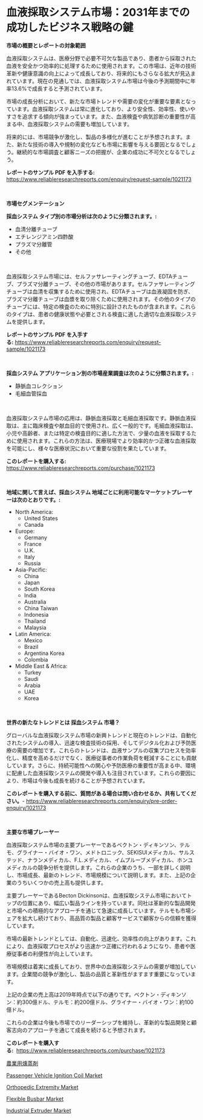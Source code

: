 <p><h1>血液採取システム市場：2031年までの成功したビジネス戦略の鍵</h1></p><p><strong>市場の概要とレポートの対象範囲</strong></p>
<p><p>血液採取システムは、医療分野で必要不可欠な製品であり、患者から採取された血液を安全かつ効率的に処理するために使用されます。この市場は、近年の技術革新や健康意識の向上によって成長しており、将来的にもさらなる拡大が見込まれています。現在の見通しでは、血液採取システム市場は今後の予測期間中に年率13.6%で成長すると予測されています。</p><p>市場の成長分析において、新たな市場トレンドや需要の変化が重要な要素となっています。血液採取システムは常に進化しており、より安全性、効率性、使いやすさを追求する傾向が強まっています。また、血液検査や病気診断の重要性が高まる中、血液採取システムの需要も増加しています。</p><p>将来的には、市場競争が激化し、製品の多様化が進むことが予想されます。また、新たな技術の導入や規制の変化なども市場に影響を与える要因となるでしょう。継続的な市場調査と顧客ニーズの把握が、企業の成功に不可欠となるでしょう。</p></p>
<p><strong>レポートのサンプル PDF を入手する:</strong> <a href="https://www.reliableresearchreports.com/enquiry/request-sample/1021173">https://www.reliableresearchreports.com/enquiry/request-sample/1021173</a></p>
<p>&nbsp;</p>
<p><strong>市場セグメンテーション</strong></p>
<p><strong>採血システム タイプ別の市場分析は次のように分類されます。:</strong></p>
<p><ul><li>血清分離チューブ</li><li>エチレンジアミン四酢酸</li><li>プラズマ分離管</li><li>その他</li></ul></p>
<p>&nbsp;</p>
<p><p>血液採取システム市場には、セルファサレーティングチューブ、EDTAチューブ、プラズマ分離チューブ、その他の市場があります。セルファサレーティングチューブは血清を収集するために使用され、EDTAチューブは血液凝固を防ぎ、プラズマ分離チューブは血漿を取り除くために使用されます。その他のタイプのチューブには、特定の検査のために特別に設計されたものが含まれます。これらのタイプは、患者の健康状態や必要とされる検査に適した適切な血液採取システムを提供します。</p></p>
<p><strong>レポートのサンプル PDF を入手する:</strong>&nbsp;<a href="https://www.reliableresearchreports.com/enquiry/request-sample/1021173">https://www.reliableresearchreports.com/enquiry/request-sample/1021173</a></p>
<p>&nbsp;</p>
<p><strong> 採血システム アプリケーション別の市場産業調査は次のように分類されます。:</strong></p>
<p><ul><li>静脈血コレクション</li><li>毛細血管採血</li></ul></p>
<p>&nbsp;</p>
<p><p>血液採取システム市場の応用は、静脈血液採取と毛細血液採取です。静脈血液採取は、主に臨床検査や献血目的で使用され、広く一般的です。毛細血液採取は、小児や高齢者、または特定の検査目的に適した方法で、少量の血液を採取するために使用されます。これらの方法は、医療現場でより効率的かつ正確な血液採取を可能にし、様々な医療状況において重要な役割を果たしています。</p></p>
<p><strong>このレポートを購入する:</strong>&nbsp; <a href="https://www.reliableresearchreports.com/purchase/1021173">https://www.reliableresearchreports.com/purchase/1021173</a></p>
<p>&nbsp;</p>
<p><strong>地域に関して言えば、採血システム 地域ごとに利用可能なマーケットプレーヤーは次のとおりです。:</strong></p>
<p><ul>
    <li>
        North America:
        <ul>
            <li>United States</li>
            <li>Canada</li>
        </ul>
    </li>
    <li>
        Europe:
        <ul>
            <li>Germany</li>
            <li>France</li>
            <li>U.K.</li>
            <li>Italy</li>
            <li>Russia</li>
        </ul>
    </li>
    <li>
        Asia-Pacific:
        <ul>
            <li>China</li>
            <li>Japan</li>
            <li>South Korea</li>
            <li>India</li>
            <li>Australia</li>
            <li>China Taiwan</li>
            <li>Indonesia</li>
            <li>Thailand</li>
            <li>Malaysia</li>
        </ul>
    </li>
    <li>
        Latin America:
        <ul>
            <li>Mexico</li>
            <li>Brazil</li>
            <li>Argentina Korea</li>
            <li>Colombia</li>
        </ul>
    </li>
    <li>
        Middle East & Africa:
        <ul>
            <li>Turkey</li>
            <li>Saudi</li>
            <li>Arabia</li>
            <li>UAE</li>
            <li>Korea</li>
        </ul>
    </li>
    </ul></p>
<p>&nbsp;</p>
<p><strong>世界の新たなトレンドとは 採血システム 市場？</strong></p>
<p><p>グローバルな血液採取システム市場の新興トレンドと現在のトレンドは、自動化されたシステムの導入、迅速な検査技術の採用、そしてデジタル化および予防医療の需要の増加です。これらのトレンドは、血液サンプルの収集プロセスを効率化し、精度を高めるだけでなく、医療従事者の作業負荷を軽減することにも貢献しています。さらに、持続可能性への関心や予防医療の重要性が高まる中、環境に配慮した血液採取システムの開発や導入も注目されています。これらの要因により、市場は今後も成長を続けることが予想されています。</p></p>
<p><strong>このレポートを購入する前に、質問がある場合は問い合わせるか、共有してください。</strong>- <a href="https://www.reliableresearchreports.com/enquiry/pre-order-enquiry/1021173">https://www.reliableresearchreports.com/enquiry/pre-order-enquiry/1021173</a></p>
<p>&nbsp;</p>
<p><strong>主要な市場プレーヤー</strong></p>
<p><p>血液採取システム市場の主要プレーヤーであるベクトン・ディキンソン、テルモ、グライナー・バイオ・ワン、メドトロニック、SEKISUIメディカル、サルステッド、ナランメディカル、F.L.メディカル、イムプルーブメディカル、ホンユメディカルの競争分析を提供します。これらの企業のうち、一部を詳しく説明し、市場成長、最新のトレンド、市場規模について説明します。また、上記の企業のうちいくつかの売上高も提供します。</p><p>主要プレーヤーであるBecton Dickinsonは、血液採取システム市場においてトップの位置にあり、幅広い製品ラインを持っています。同社は革新的な製品開発と市場への積極的なアプローチを通じて急速に成長しています。テルモも市場シェアを拡大し続けており、高品質の製品と顧客サービスで顧客からの信頼を獲得しています。</p><p>市場の最新トレンドとしては、自動化、迅速化、効率性の向上があります。これにより、血液採取プロセスがより迅速かつ正確に行われるようになり、患者や医療従事者の利便性が向上しています。</p><p>市場規模は着実に成長しており、世界中の血液採取システムの需要が増加しています。企業間の競争が激化し、製品の品質と革新性がますます重要になっています。</p><p>上記の企業の売上高は2019年時点で以下の通りです。ベクトン・ディキンソン：約300億ドル、テルモ：約200億ドル、グライナー・バイオ・ワン：約100億ドル。</p><p>これらの企業は今後も市場でのリーダーシップを維持し、革新的な製品開発と顧客志向のアプローチを通じて成長を続けると予想されます。</p></p>
<p><strong>このレポートを購入する:</strong>&nbsp;&nbsp;<a href="https://www.reliableresearchreports.com/purchase/1021173">https://www.reliableresearchreports.com/purchase/1021173</a></p>
<p><p><a href="https://github.com/cbigkbh02719/Market-Research-Report-List-1/blob/main/8117127188878.md">農業用燻蒸剤</a></p><p><a href="https://github.com/CliffMedina6/Market-Research-Report-List-3/blob/main/passenger-vehicle-ignition-coil-market.md">Passenger Vehicle Ignition Coil Market</a></p><p><a href="https://view.publitas.com/reportprime-1/orthopedic-extremity-market-dynamics-2023-2030-also-about-its-market-trends-projections-and-opportunities/">Orthopedic Extremity Market</a></p><p><a href="https://view.publitas.com/reportprime-1/flexible-busbar-market-offer-valuable-insights-into-market-size-market-share-market-trends-and-projections-spanning-from-2024-to-2031/">Flexible Busbar Market</a></p><p><a href="https://issuu.com/reportprime-2/docs/industrial-extruder-market-size-2030.pptx">Industrial Extruder Market</a></p></p>